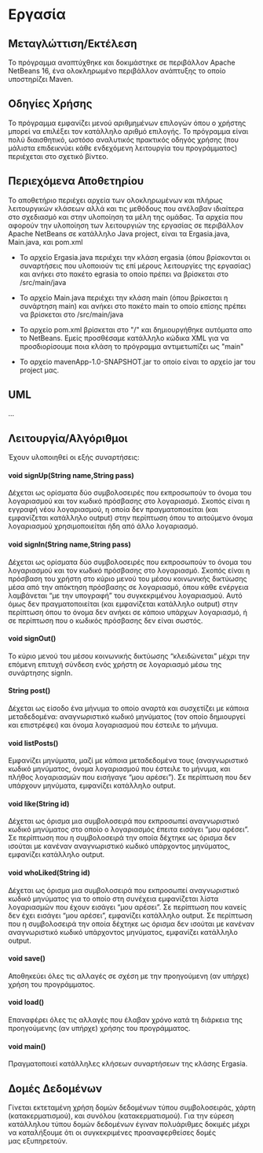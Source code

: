 # Εργασία

## Μεταγλώττιση/Εκτέλεση

Το πρόγραμμα αναπτύχθηκε και δοκιμάστηκε σε περιβάλλον Apache NetBeans 16, ένα ολοκληρωμένο περιβάλλον ανάπτυξης το οποίο υποστηρίζει Maven.

## Οδηγίες Χρήσης

Το πρόγραμμα εμφανίζει μενού αριθμημένων επιλογών όπου ο χρήστης μπορεί να επιλέξει τον κατάλληλο αριθμό επιλογής. Το πρόγραμμα είναι πολύ διαισθητικό, ωστόσο αναλυτικός πρακτικός οδηγός χρήσης (που μάλιστα επιδεικνύει κάθε ενδεχόμενη λειτουργία του προγράμματος) περιέχεται στο σχετικό βίντεο.

## Περιεχόμενα Αποθετηρίου

Το αποθετήριο περιέχει αρχεία των ολοκληρωμένων και πλήρως λειτουργικών κλάσεων αλλά και τις μεθόδους που ανέλαβαν ιδιαίτερα στο σχεδιασμό και στην υλοποίηση τα μέλη της ομάδας. Τα αρχεία που αφορούν την υλοποίηση των λειτουργιών της εργασίας σε περιβάλλον Apache NetBeans σε κατάλληλο Java project, είναι τα Ergasia.java, Main.java, και pom.xml

* Το αρχείο Ergasia.java περιέχει την κλάση ergasia (όπου βρίσκονται οι συναρτήσεις που υλοποιούν τις επί μέρους λειτουργίες της εργασίας) και ανήκει στο πακέτο egrasia το οποίο πρέπει να βρίσκεται στο /src/main/java

* Το αρχείο Main.java περιέχει την κλάση main (όπου βρίκσεται η συνάρτηση main) και ανήκει στο πακέτο main το οποίο επίσης πρέπει να βρίσκεται στο /src/main/java

* Το αρχείο pom.xml βρίσκεται στο "/" και δημιουργήθηκε αυτόματα απο το NetBeans. Εμείς προσθέσαμε κατάλληλο κώδικα XML για να προσδιορίσουμε ποια κλάση το πρόγραμμα αντιμετωπίζει ως "main"

* Το αρχείο mavenApp-1.0-SNAPSHOT.jar το οποίο είναι το αρχείο jar του project μας.
## UML

...

## Λειτουργία/Αλγόριθμοι

Έχουν υλοποιηθεί οι εξής συναρτήσεις:

#### void signUp(String name,String pass)

Δέχεται ως ορίσματα δύο συμβολοσειρές που εκπροσωπούν το όνομα του λογαριασμού και τον κωδικό πρόσβασης στο λογαριασμό. Σκοπός είναι η εγγραφή νέου λογαριασμού, η οποία δεν πραγματοποιείται (και εμφανίζεται κατάλληλο output) στην περίπτωση όπου το αιτούμενο όνομα λογαριασμού χρησιμοποιείται ήδη από άλλο λογαριασμό.

#### void signIn(String name,String pass)

Δέχεται ως ορίσματα δύο συμβολοσειρές που εκπροσωπούν το όνομα του λογαριασμού και τον κωδικό πρόσβασης στο λογαριασμό. Σκοπός είναι η πρόσβαση του χρήστη στο κύριο μενού του μέσου κοινωνικής δικτύωσης μέσα από την απόκτηση πρόσβασης σε λογαριασμό, όπου κάθε ενέργεια λαμβάνεται “με την υπογραφή” του συγκεκριμένου λογαριασμού. Αυτό όμως δεν πραγματοποιείται (και εμφανίζεται κατάλληλο output) στην περίπτωση όπου το όνομα δεν ανήκει σε κάποιο υπάρχων λογαριασμό, ή σε περίπτωση που ο κωδικός πρόσβασης δεν είναι σωστός.

#### void signOut()

Το κύριο μενού του μέσου κοινωνικής δικτύωσης “κλειδώνεται” μέχρι την επόμενη επιτυχή σύνδεση ενός χρήστη σε λογαριασμό μέσω της συνάρτησης signIn.

#### String post()

Δέχεται ως είσοδο ένα μήνυμα το οποίο αναρτά και συσχετίζει με κάποια μεταδεδομένα: αναγνωριστικό κωδικό μηνύματος (τον οποίο δημιουργεί και επιστρέφει) και όνομα λογαριασμού που έστειλε το μήνυμα.

#### void listPosts()

Εμφανίζει μηνύματα, μαζί με κάποια μεταδεδομένα τους (αναγνωριστικό κωδικό μηνύματος, όνομα λογαριασμού που έστειλε το μήνυμα, και πλήθος λογαριασμών που εισήγαγε “μου αρέσει”). Σε περίπτωση που δεν υπάρχουν μηνύματα, εμφανίζει κατάλληλο output.

#### void like(String id)

Δέχεται ως όρισμα μια συμβολοσειρά που εκπροσωπεί αναγνωριστικό κωδικό μηνύματος στο οποίο ο λογαριασμός έπειτα εισάγει “μου αρέσει”. Σε περίπτωση που η συμβολοσειρά την οποία δέχτηκε ως όρισμα δεν ισούται με κανέναν αναγνωριστικό κωδικό υπάρχοντος μηνύματος, εμφανίζει κατάλληλο output.

#### void whoLiked(String id)

Δέχεται ως όρισμα μια συμβολοσειρά που εκπροσωπεί αναγνωριστικό κωδικό μηνύματος για το οποίο στη συνέχεια εμφανίζεται λίστα λογαριασμών που έχουν εισάγει “μου αρέσει”. Σε περίπτωση που κανείς δεν έχει εισάγει “μου αρέσει”, εμφανίζει κατάλληλο output. Σε περίπτωση που η συμβολοσειρά την οποία δέχτηκε ως όρισμα δεν ισούται με κανέναν αναγνωριστικό κωδικό υπάρχοντος μηνύματος, εμφανίζει κατάλληλο output.

#### void save()

Αποθηκεύει όλες τις αλλαγές σε σχέση με την προηγούμενη (αν υπήρχε) χρήση του προγράμματος.

#### void load()

Επαναφέρει όλες τις αλλαγές που έλαβαν χρόνο κατά τη διάρκεια της προηγούμενης (αν υπήρχε) χρήσης του προγράμματος.

#### void main()

Πραγματοποιεί κατάλληλες κλήσεων συναρτήσεων της κλάσης Ergasia.

## Δομές Δεδομένων

Γίνεται εκτεταμένη χρήση δομών δεδομένων τύπου συμβολοσειράς, χάρτη (κατακερματισμού), και συνόλου (κατακερματισμού). Για την εύρεση κατάλληλου τύπου δομών δεδομένων έγιναν πολυάριθμες δοκιμές μέχρι να καταλήξουμε ότι οι συγκεκριμένες προαναφερθείσες δομές μας εξυπηρετούν.
